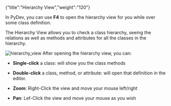 {"title":"Hierarchy View","weight":"120"}

In PyDev, you can use **F4** to open the hierarchy view for you while over some class definition.

The Hierarchy View allows you to check a class hierarchy, seeing the relations as well as methods and attributes for all the classes in the hierarchy.

![hierarchy_view](/Images/appc/pydev.org/images/hierarchy/hierarchy_view.png)
After opening the hierarchy view, you can:

* **Single-click** a class: will show you the class methods

* **Double-click** a class, method, or attribute: will open that definition in the editor.

* **Zoom**: Right-Click the view and move your mouse left/right

* **Pan**: Lef-Click the view and move your mouse as you wish
